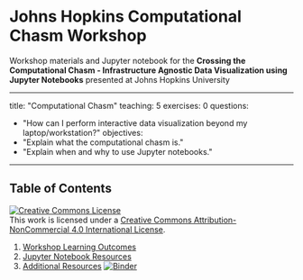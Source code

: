 # Johns Hopkins Computational Chasm Workshop
Workshop materials and Jupyter notebook for the __Crossing the Computational Chasm - Infrastructure Agnostic Data Visualization using Jupyter Notebooks__ presented at Johns Hopkins University

---
title: "Computational Chasm"
teaching: 5
exercises: 0
questions:
- "How can I perform interactive data visualization beyond my laptop/workstation?"
objectives:
- "Explain what the computational chasm is."
- "Explain when and why to use Jupyter notebooks."
---
## Table of Contents
<a rel="license" href="http://creativecommons.org/licenses/by-nc/4.0/"><img alt="Creative Commons License" style="border-width:0" src="https://i.creativecommons.org/l/by-nc/4.0/88x31.png" /></a><br />This work is licensed under a <a rel="license" href="http://creativecommons.org/licenses/by-nc/4.0/">Creative Commons Attribution-NonCommercial 4.0 International License</a>.
1. [Workshop Learning Outcomes](#review)
2. [Jupyter Notebook Resources](#jupyter)
3. [Additional Resources](#resources)
[![Binder](https://mybinder.org/badge_logo.svg)](https://mybinder.org/v2/gh/pete-lawson/computational-chasm-workshop/master?filepath=https%3A%2F%2Fgithub.com%2Fpete-lawson%2Fcomputational-chasm-workshop%2Fblob%2Fmaster%2Fcomputational_chasm_workshop.ipynb)
